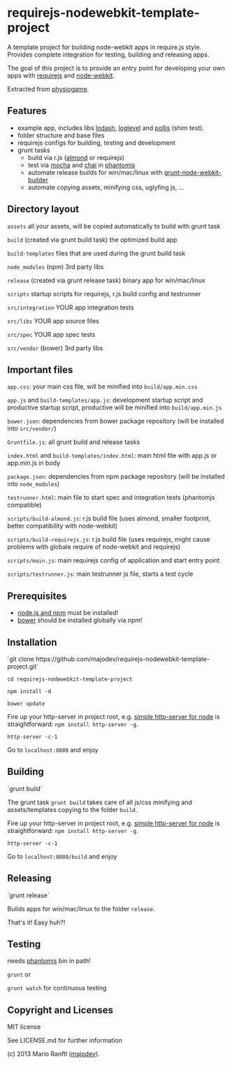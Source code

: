 <h1>requirejs-nodewebkit-template-project</h1>

A template project for building node-webkit apps in require.js style. Provides complete integration for testing, building and releasing apps.

The goal of this project is to provide an entry point for developing your own apps with <a href="http://requirejs.org/">requirejs</a> and <a href="https://github.com/rogerwang/node-webkit">node-webkit</a>.

Extracted from <a href="https://github.com/majodev/physiogame">physiogame</a>.

<h2>Features</h2>

* example app, includes libs <a href="http://lodash.com/">lodash</a>, <a href="https://github.com/pimterry/loglevel">loglevel</a> and <a href="https://github.com/mtrpcic/polljs">polljs</a> (shim test).
* folder structure and base files
* requirejs configs for building, testing and development
* grunt tasks 
  * build via r.js (<a href="https://github.com/jrburke/almond">almond</a> or requirejs)
  * test via <a href="http://visionmedia.github.io/mocha/">mocha</a> and <a href="http://chaijs.com/">chai</a> in <a href="http://phantomjs.org/">phantomjs</a>
  * automate release builds for win/mac/linux with <a href="https://github.com/mllrsohn/grunt-node-webkit-builder">grunt-node-webkit-builder</a>
  * automate copying assets, minifying css, uglyfing js, ...

<h2>Directory layout</h2>

`assets` all your assets, will be copied automatically to build with grunt task

`build` (created via grunt build task) the optimized build app

`build-templates` files that are used during the grunt build task

`node_modules` (npm) 3rd party libs

`release` (created via grunt release task) binary app for win/mac/linux

`scripts` startup scripts for requirejs, r.js build config and testrunner

`src/integration` YOUR app integration tests

`src/libs` YOUR app source files

`src/spec` YOUR app spec tests

`src/vendor` (bower) 3rd party libs

<h2>Important files</h2>

`app.css`: your main css file, will be minified into `build/app.min.css`

`app.js` and `build-templates/app.js`: development startup script and productive startup script, productive will be minified into `build/app.min.js`

`bower.json`: dependencies from bower package repository (will be installed into `src/vendor/`)

`Gruntfile.js`: all grunt build and release tasks

`index.html` and `build-templates/index.html`: main html file with app.js or app.min.js in body

`package.json`: dependencies from npm package repository (will be installed into `node_modules`)

`testrunner.html`: main file to start spec and integration tests (phantomjs compatible)

`scripts/build-almond.js`: r.js build file (uses almond, smaller footprint, better compatibility with node-webkit)

`scripts/build-requirejs.js`: r.js build file (uses requirejs, might cause problems with globale require of node-webkit and requirejs)

`scripts/main.js`: main requirejs config of application and start entry point

`scripts/testrunner.js`: main testrunner js file, starts a test cycle

<h2>Prerequisites</h2>

* <a href="http://nodejs.org/download/">node.js and npm</a> must be installed!
* <a href="http://bower.io/#installing-bower">bower</a> should be installed globally via npm!

<h2>Installation</h2>
`git clone https://github.com/majodev/requirejs-nodewebkit-template-project.git`

`cd requirejs-nodewebkit-template-project`

`npm install -d`

`bower update`

Fire up your http-server in project root, e.g. <a href="https://npmjs.org/package/http-server">simple http-server for node</a> is straightforward: `npm install http-server -g`.

`http-server -c-1`

Go to `localhost:8080` and enjoy

<h2>Building</h2>
`grunt build`

The grunt task `grunt build` takes care of all js/css minifying and assets/templates copying to the folder `build`. 

Fire up your http-server in project root, e.g. <a href="https://npmjs.org/package/http-server">simple http-server for node</a> is straightforward: `npm install http-server -g`.

`http-server -c-1`

Go to `localhost:8080/build` and enjoy

<h2>Releasing</h2>
`grunt release`

Builds apps for win/mac/linux to the folder `release`. 

That's it! Easy huh?!

<h2>Testing</h2>
needs <a href="http://phantomjs.org/">phantomjs</a> bin in path!

`grunt` or 

`grunt watch` for continuous testing

<h2>Copyright and Licenses</h2>
MIT license

See LICENSE.md for further information

(c) 2013 Mario Ranftl (<a href="http://www.majodev.com">majodev</a>).